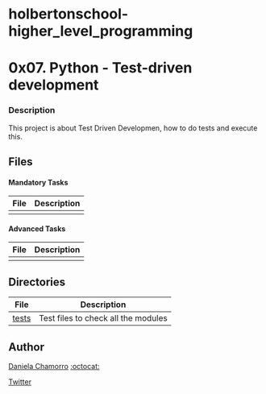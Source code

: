 # holbertonschool-higher_level_programming

# 0x07. Python - Test-driven development
### Description
This project is about Test Driven Developmen, how to do tests and execute this.

## Files
#### Mandatory Tasks

| File | Description |
| ------ | ------ |
| []() |  |

#### Advanced Tasks
| File | Description |
| ------ | ------ |
| []() |  |

## Directories
| File | Description |
| ------ | ------ |
| [tests](tests) | Test files to check all the modules |

## Author

[Daniela Chamorro](https://www.linkedin.com/in/daniela-alexandra-chamorro-guerrero-666805a1/) [:octocat:](https://github.com/dalexach)

[Twitter](https://twitter.com/dalexach)
